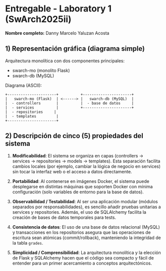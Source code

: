 # Entregable - Laboratory 1 (SwArch2025ii)

**Nombre completo:** Danny Marcelo Yaluzan Acosta

## 1) Representación gráfica (diagrama simple)
Arquitectura monolítica con dos componentes principales:
- swarch-mo (monolito Flask)
- swarch-db (MySQL)

Diagrama (ASCII):
```
+----------------------+          +----------------------+
|   swarch-mo (Flask)  | <------> |   swarch-db (MySQL)  |
|  - controllers       |          |  - base de datos     |
|  - services          |          +----------------------+
|  - repositories     |
|  - templates         |
+----------------------+
```

## 2) Descripción de cinco (5) propiedades del sistema

1. **Modificabilidad**: El sistema se organiza en capas (controllers -> services -> repositories -> models -> templates). Esta separación facilita cambios locales (por ejemplo, cambiar la lógica de negocio en services) sin tocar la interfaz web o el acceso a datos directamente.

2. **Portabilidad**: Al contenerse en imágenes Docker, el sistema puede desplegarse en distintas máquinas que soporten Docker con mínima configuración (solo variables de entorno para la base de datos).

3. **Observabilidad / Testabilidad**: Al ser una aplicación modular (módulos separados por responsabilidades), es sencillo añadir pruebas unitarias a services y repositories. Además, el uso de SQLAlchemy facilita la creación de bases de datos temporales para tests.

4. **Consistencia de datos**: El uso de una base de datos relacional (MySQL) y transacciones en los repositorios asegura que las operaciones de escritura sean atómicas (commit/rollback), manteniendo la integridad de la tabla `grades`.

5. **Simplicidad / Comprensibilidad**: La arquitectura monolítica y la elección de Flask y SQLAlchemy hacen que el código sea compacto y fácil de entender para un primer acercamiento a conceptos arquitectónicos.

